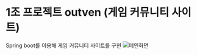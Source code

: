 # 1조 프로젝트 outven (게임 커뮤니티 사이트)
Spring boot를 이용해 게임 커뮤니티 사이트를 구현
![메인화면](https://github.com/s03418/1-outven/assets/99625128/3085dac1-9e44-4131-a3d7-69ed3acd04ae)
